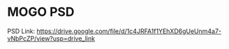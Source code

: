 # MOGO PSD

PSD Link:
https://drive.google.com/file/d/1c4JRFA1f1YEhXD6gUeUnm4a7-vNbPcZP/view?usp=drive_link
